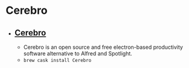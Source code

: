 # Cerebro
- [Cerebro](https://cerebroapp.com/)
  - 
  - Cerebro is an open source and free electron-based productivity software alternative to Alfred and Spotlight.
  - `brew cask install Cerebro`
